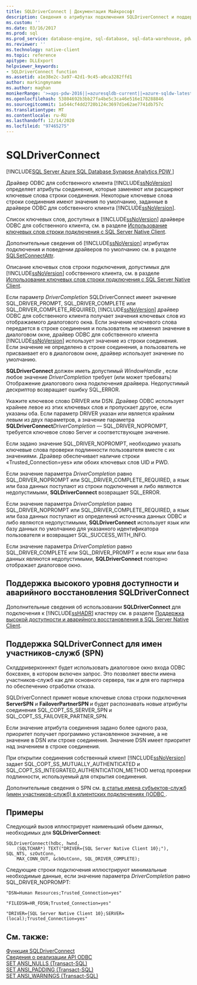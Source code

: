 ```yaml
---
title: SQLDriverConnect | Документация Майкрософт
description: Сведения о атрибутах подключения SQLDriverConnect и поддержке высокой доступности, аварийного восстановления и имен участников-служб в драйвере SQL Server Native Client ODBC.
ms.custom: ''
ms.date: 03/16/2017
ms.prod: sql
ms.prod_service: database-engine, sql-database, sql-data-warehouse, pdw
ms.reviewer: ''
ms.technology: native-client
ms.topic: reference
apitype: DLLExport
helpviewer_keywords:
- SQLDriverConnect function
ms.assetid: a1e38e2c-3a97-42d1-9c45-a0ca3282ffd1
author: markingmyname
ms.author: maghan
monikerRange: '>=aps-pdw-2016||=azuresqldb-current||=azure-sqldw-latest||>=sql-server-2016||>=sql-server-linux-2017||=azuresqldb-mi-current'
ms.openlocfilehash: 53804692b3bb27fa4be5c3ca46e516e178288846
ms.sourcegitcommit: 1a544cf4dd2720b124c3697d1e62ae7741db757c
ms.translationtype: MT
ms.contentlocale: ru-RU
ms.lasthandoff: 12/14/2020
ms.locfileid: "97465275"
---
```

# <a name="sqldriverconnect"></a>SQLDriverConnect
[!INCLUDE[SQL Server Azure SQL Database Synapse Analytics PDW ](../../includes/applies-to-version/sql-asdb-asdbmi-asa-pdw.md)]

  Драйвер ODBC для собственного клиента [!INCLUDE[ssNoVersion](../../includes/ssnoversion-md.md)] определяет атрибуты соединения, которые заменяют или расширяют ключевые слова строки соединения. Некоторые ключевые слова строки соединения имеют значения по умолчанию, заданные в драйвере ODBC для собственного клиента [!INCLUDE[ssNoVersion](../../includes/ssnoversion-md.md)].  
  
 Список ключевых слов, доступных в [!INCLUDE[ssNoVersion](../../includes/ssnoversion-md.md)] драйвере ODBC для собственного клиента, см. в разделе [Использование ключевых слов строки подключения с SQL Server Native Client](../../relational-databases/native-client/applications/using-connection-string-keywords-with-sql-server-native-client.md).  
  
 Дополнительные сведения об [!INCLUDE[ssNoVersion](../../includes/ssnoversion-md.md)] атрибутах подключения и поведении драйверов по умолчанию см. в разделе [SQLSetConnectAttr](../../relational-databases/native-client-odbc-api/sqlsetconnectattr.md).  
  
 Описание ключевых слов строки подключения, допустимых для [!INCLUDE[ssNoVersion](../../includes/ssnoversion-md.md)] собственного клиента, см. в разделе [Использование ключевых слов строки подключения с SQL Server Native Client](../../relational-databases/native-client/applications/using-connection-string-keywords-with-sql-server-native-client.md).  
  
 Если параметр _DriverCompletion_ SQLDriverConnect имеет значение SQL_DRIVER_PROMPT, SQL_DRIVER_COMPLETE или SQL_DRIVER_COMPLETE_REQUIRED, [!INCLUDE[ssNoVersion](../../includes/ssnoversion-md.md)] драйвер ODBC для собственного клиента получает значения ключевых слов из отображаемого диалогового окна. Если значение ключевого слова передается в строке соединения и пользователь не изменил значение в диалоговом окне, драйвер ODBC для собственного клиента [!INCLUDE[ssNoVersion](../../includes/ssnoversion-md.md)] использует значение из строки соединения. Если значение не определено в строке соединения, а пользователь не присваивает его в диалоговом окне, драйвер использует значение по умолчанию.  
  
 **SQLDriverConnect** должен иметь допустимый *WindowHandle* , если любое значение *DriverCompletion* требует (или может требовать) Отображение диалогового окна подключения драйвера. Недопустимый дескриптор возвращает ошибку SQL_ERROR.  
  
 Укажите ключевое слово DRIVER или DSN. Драйвер ODBC использует крайнее левое из этих ключевых слов и пропускает другое, если указаны оба. Если параметр DRIVER указан или является крайним левым из двух параметров, а значение параметра **SQLDriverConnect**_DriverCompletion_ — SQL_DRIVER_NOPROMPT, требуется ключевое слово Server и соответствующее значение.  
  
 Если задано значение SQL_DRIVER_NOPROMPT, необходимо указать ключевые слова проверки подлинности пользователя вместе с их значениями. Драйвер обеспечивает наличие строки «Trusted_Connection=yes» или обоих ключевых слов UID и PWD.  
  
 Если значение параметра *DriverCompletion* равно SQL_DRIVER_NOPROMPT или SQL_DRIVER_COMPLETE_REQUIRED, а язык или база данных поступают из строки подключения и либо являются недопустимыми, **SQLDriverConnect** возвращает SQL_ERROR.  
  
 Если значение параметра *DriverCompletion* равно SQL_DRIVER_NOPROMPT или SQL_DRIVER_COMPLETE_REQUIRED, а язык или база данных поступают из определений источника данных ODBC и либо являются недопустимыми, **SQLDriverConnect** использует язык или базу данных по умолчанию для указанного идентификатора пользователя и возвращает SQL_SUCCESS_WITH_INFO.  
  
 Если значение параметра *DriverCompletion* равно SQL_DRIVER_COMPLETE или SQL_DRIVER_PROMPT и если язык или база данных являются недопустимыми, **SQLDriverConnect** повторно отображает диалоговое окно.  
  
## <a name="sqldriverconnect-support-for-high-availability-disaster-recovery"></a>Поддержка высокого уровня доступности и аварийного восстановления SQLDriverConnect  
 Дополнительные сведения об использовании **SQLDriverConnect** для подключения к [!INCLUDE[ssHADR](../../includes/sshadr-md.md)] кластеру см. в разделе [Поддержка высокой доступности и аварийного восстановления в SQL Server Native Client](../../relational-databases/native-client/features/sql-server-native-client-support-for-high-availability-disaster-recovery.md).  
  
## <a name="sqldriverconnect-support-for-service-principal-names-spns"></a>Поддержка SQLDriverConnect для имен участников-служб (SPN)  
 Склддриверконнект будет использовать диалоговое окно входа ODBC боксвхен, в котором включен запрос. Это позволяет ввести имена участников-служб как для основного сервера, так и для его партнера по обеспечению отработки отказа.  
  
 SQLDriverConnect примет новые ключевые слова строки подключения **ServerSPN** и **FailoverPartnerSPN** и будет распознавать новые атрибуты соединения SQL_COPT_SS_SERVER_SPN и SQL_COPT_SS_FAILOVER_PARTNER_SPN.  
  
 Если значение атрибута соединения задано более одного раза, приоритет получает программно установленное значение, а не значение в DSN или строке соединения. Значение DSN имеет приоритет над значением в строке соединения.  
  
 При открытии соединения собственный клиент [!INCLUDE[ssNoVersion](../../includes/ssnoversion-md.md)] задает SQL_COPT_SS_MUTUALLY_AUTHENTICATED и SQL_COPT_SS_INTEGRATED_AUTHENTICATION_METHOD метод проверки подлинности, используемый для открытия соединения.  
  
 Дополнительные сведения о SPN см. [в статье имена субъектов-служб &#40;имен участников-служб&#41; в клиентских подключениях &#40;&#41;ODBC ](../../relational-databases/native-client/odbc/service-principal-names-spns-in-client-connections-odbc.md).  
  
## <a name="examples"></a>Примеры  
 Следующий вызов иллюстрирует наименьший объем данных, необходимых для **SQLDriverConnect**:  
  
```  
SQLDriverConnect(hdbc, hwnd,  
    (SQLTCHAR*) TEXT("DRIVER={SQL Server Native Client 10};"), SQL_NTS, szOutConn,  
    MAX_CONN_OUT, &cbOutConn, SQL_DRIVER_COMPLETE);  
```  
  
 Следующие строки подключения иллюстрируют минимальные необходимые данные, если значение параметра *DriverCompletion* равно SQL_DRIVER_NOPROMPT:  
  
```  
"DSN=Human Resources;Trusted_Connection=yes"  
  
"FILEDSN=HR_FDSN;Trusted_Connection=yes"  
  
"DRIVER={SQL Server Native Client 10};SERVER=(local);Trusted_Connection=yes"  
```  
  
## <a name="see-also"></a>См. также:  
 [Функция SQLDriverConnect](../../odbc/reference/syntax/sqldriverconnect-function.md)   
 [Сведения о реализации API ODBC](../../relational-databases/native-client-odbc-api/odbc-api-implementation-details.md)   
 [SET ANSI_NULLS (Transact-SQL)](../../t-sql/statements/set-ansi-nulls-transact-sql.md)   
 [SET ANSI_PADDING (Transact-SQL)](../../t-sql/statements/set-ansi-padding-transact-sql.md)   
 [SET ANSI_WARNINGS (Transact-SQL)](../../t-sql/statements/set-ansi-warnings-transact-sql.md)  
  
